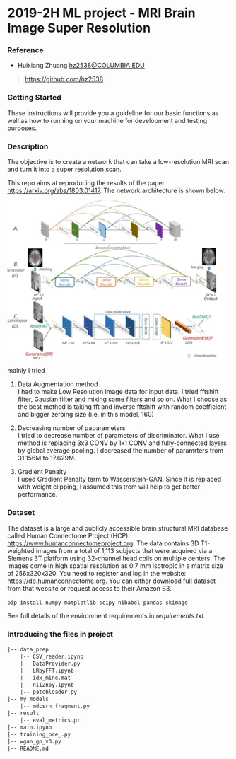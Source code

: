 # 2019-2H ML project - MRI Brain Image Super Resolution


### Reference 
* 	Huixiang Zhuang hz2538@COLUMBIA.EDU
>https://github.com/hz2538


### Getting Started
These instructions will provide you a guideline for our basic functions as well as how to running on your machine for development and testing purposes.

### Description 
The objective is to create a network that can take a low-resolution MRI scan and turn it into a super resolution scan.

This repo aims at reproducing the results of the paper https://arxiv.org/abs/1803.01417. The network architecture is shown below:

![Architecture](./model_architecture.jpg)

mainly I tried 

1. Data Augmentation method <br>
I had to make Low Resolution image data for input data. I tried fftshift filter, Gausian filter and mixing some filters and so on. What I choose as the best method is taking fft and inverse fftshift with random coefficient and bigger zeroing size (i.e. in this model, 160)

2. Decreasing number of paparameters <br>
I tried to decrease number of parameters of discriminator. What I use method is replacing 3x3 CONV by 1x1 CONV and fully-connected layers by global average pooling. I decreased the number of paramrters from 31.156M to 17.629M. 

3. Gradient Penalty <br>
I used Gradient Penalty term to Wasserstein-GAN. Since It is replaced with weight clipping, I assumed this trem will help to get better performance.   


### Dataset
The dataset is a large and publicly accessible brain structural MRI database called Human Connectome Project (HCP): https://www.humanconnectomeproject.org. The data contains 3D
T1-weighted images from a total of 1,113 subjects that were acquired via a Siemens 3T platform using 32-channel head coils on multiple centers. The images come in high spatial resolution as 0.7 mm isotropic in a matrix size of 256x320x320. You need to register and log in the website: https://db.humanconnectome.org. You can either download full dataset from that website or request access to their Amazon S3.


`pip install numpy matplotlib scipy nibabel pandas skimage`

See full details of the environment requirements in *requirements.txt*.

### Introducing the files in project

    |-- data_prep
        |-- CSV_reader.ipynb
        |-- DataProvider.py
        |-- LRbyFFT.ipynb
        |-- idx_mine.mat
        |-- nii2npy.ipynb
        |-- patchloader.py
    |-- my_models 
        |-- mdcsrn_fragment.py    
    |-- result
        |-- eval_metrics.pt
    |-- main.ipynb
    |-- training_pre_.py
    |-- wgan_gp_v3.py    
    |-- README.md
